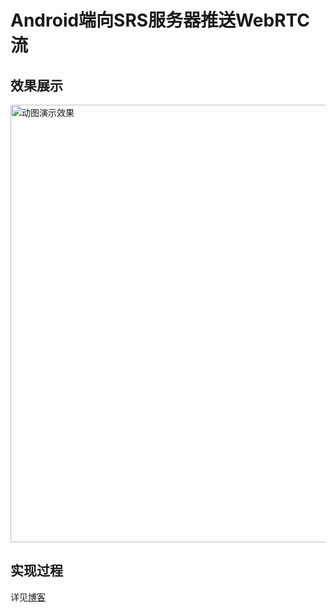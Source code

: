 # Android端向SRS服务器推送WebRTC流
## 效果展示
<img src="https://github.com/shenbengit/WebRTC-SRS/blob/master/push/screenshots/publish.gif" alt="动图演示效果" width = "700px">

## 实现过程    

详见[博客](https://blog.csdn.net/csdn_shen0221/article/details/120331004)


